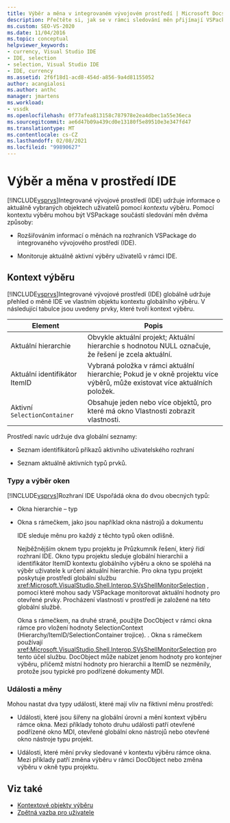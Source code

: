 ```yaml
---
title: Výběr a měna v integrovaném vývojovém prostředí | Microsoft Docs
description: Přečtěte si, jak se v rámci sledování měn přijímají VSPackage. Integrované vývojové prostředí sady Visual Studio uchovává informace o aktuálně vybraných objektech pomocí kontextu výběru.
ms.custom: SEO-VS-2020
ms.date: 11/04/2016
ms.topic: conceptual
helpviewer_keywords:
- currency, Visual Studio IDE
- IDE, selection
- selection, Visual Studio IDE
- IDE, currency
ms.assetid: 2f6f18d1-acd8-454d-a856-9a4d81155052
author: acangialosi
ms.author: anthc
manager: jmartens
ms.workload:
- vssdk
ms.openlocfilehash: 0f77afea813158c787978e2ea4dbec1a55e36eca
ms.sourcegitcommit: ae6d47b09a439cd0e13180f5e89510e3e347fd47
ms.translationtype: MT
ms.contentlocale: cs-CZ
ms.lasthandoff: 02/08/2021
ms.locfileid: "99890627"
---
```

# <a name="selection-and-currency-in-the-ide"></a>Výběr a měna v prostředí IDE
[!INCLUDE[vsprvs](../../code-quality/includes/vsprvs_md.md)]Integrované vývojové prostředí (IDE) udržuje informace o aktuálně vybraných objektech uživatelů pomocí *kontextu* výběru. Pomocí kontextu výběru mohou být VSPackage součástí sledování měn dvěma způsoby:

- Rozšiřováním informací o měnách na rozhraních VSPackage do integrovaného vývojového prostředí (IDE).

- Monitoruje aktuálně aktivní výběry uživatelů v rámci IDE.

## <a name="selection-context"></a>Kontext výběru
 [!INCLUDE[vsprvs](../../code-quality/includes/vsprvs_md.md)]Integrované vývojové prostředí (IDE) globálně udržuje přehled o měně IDE ve vlastním objektu kontextu globálního výběru. V následující tabulce jsou uvedeny prvky, které tvoří kontext výběru.

|Element|Popis|
|-------------|-----------------|
|Aktuální hierarchie|Obvykle aktuální projekt; Aktuální hierarchie s hodnotou NULL označuje, že řešení je zcela aktuální.|
|Aktuální identifikátor ItemID|Vybraná položka v rámci aktuální hierarchie; Pokud je v okně projektu více výběrů, může existovat více aktuálních položek.|
|Aktivní `SelectionContainer`|Obsahuje jeden nebo více objektů, pro které má okno Vlastnosti zobrazit vlastnosti.|

 Prostředí navíc udržuje dva globální seznamy:

- Seznam identifikátorů příkazů aktivního uživatelského rozhraní

- Seznam aktuálně aktivních typů prvků.

### <a name="window-types-and-selection"></a>Typy a výběr oken
 [!INCLUDE[vsprvs](../../code-quality/includes/vsprvs_md.md)]Rozhraní IDE Uspořádá okna do dvou obecných typů:

- Okna hierarchie – typ

- Okna s rámečkem, jako jsou například okna nástrojů a dokumentu

  IDE sleduje měnu pro každý z těchto typů oken odlišně.

  Nejběžnějším oknem typu projektu je Průzkumník řešení, který řídí rozhraní IDE. Okno typu projektu sleduje globální hierarchii a identifikátor ItemID kontextu globálního výběru a okno se spoléhá na výběr uživatele k určení aktuální hierarchie. Pro okna typu projekt poskytuje prostředí globální službu <xref:Microsoft.VisualStudio.Shell.Interop.SVsShellMonitorSelection> , pomocí které mohou sady VSPackage monitorovat aktuální hodnoty pro otevřené prvky. Procházení vlastností v prostředí je založené na této globální službě.

  Okna s rámečkem, na druhé straně, použijte DocObject v rámci okna rámce pro vložení hodnoty SelectionContext (Hierarchy/ItemID/SelectionContainer trojice). . Okna s rámečkem používají <xref:Microsoft.VisualStudio.Shell.Interop.SVsShellMonitorSelection> pro tento účel službu. DocObject může nabízet jenom hodnoty pro kontejner výběru, přičemž místní hodnoty pro hierarchii a ItemID se nezměnily, protože jsou typické pro podřízené dokumenty MDI.

### <a name="events-and-currency"></a>Události a měny
 Mohou nastat dva typy událostí, které mají vliv na fiktivní měnu prostředí:

- Události, které jsou šířeny na globální úrovni a mění kontext výběru rámce okna. Mezi příklady tohoto druhu události patří otevřené podřízené okno MDI, otevřené globální okno nástrojů nebo otevřené okno nástroje typu projekt.

- Události, které mění prvky sledované v kontextu výběru rámce okna. Mezi příklady patří změna výběru v rámci DocObject nebo změna výběru v okně typu projektu.

## <a name="see-also"></a>Viz také
- [Kontextové objekty výběru](../../extensibility/internals/selection-context-objects.md)
- [Zpětná vazba pro uživatele](../../extensibility/internals/feedback-to-the-user.md)

